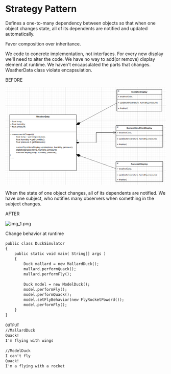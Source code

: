 # Strategy Pattern
Defines a one-to-many dependency between objects so that when one object changes state, all of its dependents are notified and updated automatically.

Favor composition over inheritance.

We code to concrete implementation, not interfaces. For every new display we'll need to alter the code. We have no way to add(or remove) display
element at runtime.  We haven't encapsulated the parts that changes. WeatherData class violate encapsulation.

BEFORE

![img.png](src/images/img.png)

When the state of one object changes, all of its dependents are notified. We have one subject, who notifies many observers when something in
the subject changes.

AFTER

![img_1.png](src/images/img_1.png)

Change behavior at runtime

```
public class DuckSimulator
{
    public static void main( String[] args )
    {
        Duck mallard = new MallardDuck();
        mallard.performQuack();
        mallard.performFly();
    
        Duck model = new ModelDuck();
        model.performFly();
        model.performQuack();
        model.setFlyBehavior(new FlyRocketPowerd());
        model.performFly();
    }
}

OUTPUT
//MallardDuck
Quack!
I'm flying with wings

//ModelDuck
I can't fly
Quack!
I'm a flying with a rocket

```